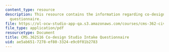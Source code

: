 ```yaml
---
content_type: resource
description: This resource contains the information regarding co-design studio intake
  questionnaire.
file: https://ol-ocw-studio-app-qa.s3.amazonaws.com/courses/cms-362-civic-media-codesign-studio-spring-2016/ae5ab6517278ef803324e9c0f01b2783_MITCMS_362S16_Co-Design.pdf
file_type: application/pdf
resourcetype: Document
title: CMS.362S16 Co-design Studio Intake Questionnaire
uid: ae5ab651-7278-ef80-3324-e9c0f01b2783
---
```


